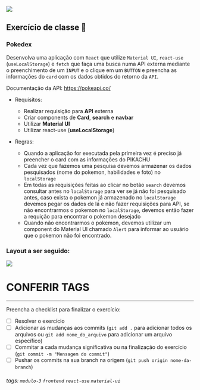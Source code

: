 ![](https://i.imgur.com/xG74tOh.png)

## Exercício de classe 🏫

### Pokedex

Desenvolva uma aplicação com `React` que utilize `Material UI`, `react-use` (`useLocalStorage`) e `fetch` que faça uma busca numa API externa mediante o preenchimento de um `INPUT` e o clique em um `BUTTON` e preencha as informações do `card` com os dados obtidos do retorno da `API`.

Documentação da API: https://pokeapi.co/

- Requisitos:
    - Realizar requisição para **API** externa
    - Criar components de **Card**, **search** e **navbar**
    - Utilizar **Material UI**
    - Utilizar react-use (**useLocalStorage**)
    
- Regras:
    - Quando a aplicação for executada pela primeira vez é preciso já preencher o card com as informações do PIKACHU 
    - Cada vez que fazemos uma pesquisa devemos armazenar os dados pesquisados (nome do pokemon, habilidades e foto) no `localStorage`
    - Em todas as requisições feitas ao clicar no botão `search` devemos consultar antes no `localStorage` para ver se já não foi pesquisado antes, caso exista o pokemon já armazenado no `localStorage` devemos pegar os dados de lá e não fazer requisições para API, se não encontrarmos o pokemon no `localStorage`, devemos então fazer a requição para encontrar o pokemon desejado
    - Quando não encontrarmos o pokemon, devemos utilizar um component do Material UI chamado `Alert` para informar ao usuário que o pokemon não foi encontrado.

### Layout a ser seguido:

![](https://i.imgur.com/QmJty2O.png)


# CONFERIR TAGS

---

Preencha a checklist para finalizar o exercício:

- [ ] Resolver o exercício
- [ ] Adicionar as mudanças aos commits (`git add .` para adicionar todos os arquivos ou `git add nome_do_arquivo` para adicionar um arquivo específico)
- [ ] Commitar a cada mudança significativa ou na finalização do exercício (`git commit -m "Mensagem do commit"`)
- [ ] Pushar os commits na sua branch na origem (`git push origin nome-da-branch`)

###### tags: `modulo-3` `frontend` `react-use` `material-ui`